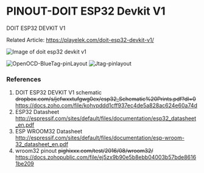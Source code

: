 # PINOUT-DOIT ESP32 Devkit V1
DOIT ESP32 DEVKIT V1

Related Article: https://playelek.com/doit-esp32-devkit-v1/

![Image of doit esp32 devkit v1](https://github.com/playelek/pinout-doit-32devkitv1/blob/master/pinoutDOIT32devkitv1.png)

![OpenOCD-BlueTag-pinLayout](https://github.com/solcoteh/pinout-doit-32devkitv1/blob/master/OpenOCD-BlueTag-pinLayout.PNG)
![Jtag-pinlayout](https://github.com/solcoteh/pinout-doit-32devkitv1/blob/master/Jtag-pinlayout.PNG)

### References
1. DOIT ESP32 DEVKIT V1 schematic ~~dropbox.com/s/jefwxxtufgwg0ex/esp32_Schematic%20Prints.pdf?dl=0~~
https://docs.zoho.com/file/kohvpddd1cff937ec4de5a828ac624e60a74d
2. ESP32 Datasheet http://espressif.com/sites/default/files/documentation/esp32_datasheet_en.pdf
3. ESP WROOM32 Datasheet http://espressif.com/sites/default/files/documentation/esp-wroom-32_datasheet_en.pdf
4. wroom32 pinout ~~pighixxx.com/test/2016/08/wroom32/~~ https://docs.zohopublic.com/file/ej5zx9b90e5b8ebb04003b57bde86161be209
